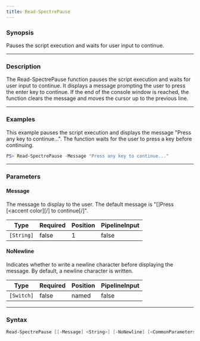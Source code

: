 ```yaml
---
title: Read-SpectrePause
---
```








### Synopsis
Pauses the script execution and waits for user input to continue.



---


### Description

The Read-SpectrePause function pauses the script execution and waits for user input to continue. It displays a message prompting the user to press the enter key to continue. If the end of the console window is reached, the function clears the message and moves the cursor up to the previous line.



---


### Examples
This example pauses the script execution and displays the message "Press any key to continue...". The function waits for the user to press a key before continuing.

```powershell
PS> Read-SpectrePause -Message "Press any key to continue..."
```


---


### Parameters
#### **Message**

The message to display to the user. The default message is "[<default value color>]Press [<accent color]<enter>[/] to continue[/]".






|Type      |Required|Position|PipelineInput|
|----------|--------|--------|-------------|
|`[String]`|false   |1       |false        |



#### **NoNewline**

Indicates whether to write a newline character before displaying the message. By default, a newline character is written.






|Type      |Required|Position|PipelineInput|
|----------|--------|--------|-------------|
|`[Switch]`|false   |named   |false        |





---


### Syntax
```powershell
Read-SpectrePause [[-Message] <String>] [-NoNewline] [<CommonParameters>]
```

